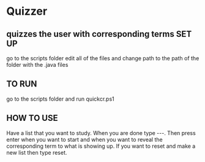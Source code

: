 # Quizzer
quizzes the user with corresponding terms
SET UP
-
go to the scripts folder
edit all of the files and change path to the path of the folder with the .java files

TO RUN
-
go to the scripts folder and run quickcr.ps1

HOW TO USE
-
Have a list that you want to study.
When you are done type ---.
Then press enter when you want to start and when you want to reveal the corresponding term to what is showing up. 
If you want to reset and make a new list then type reset.
